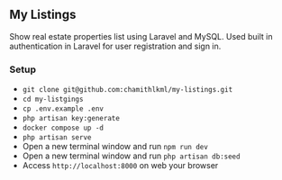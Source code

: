 ## My  Listings

Show real estate properties list using Laravel and MySQL. Used built in authentication in Laravel for user registration and sign in.

### Setup
- `git clone git@github.com:chamithlkml/my-listings.git`
- `cd my-listgings`
- `cp .env.example .env`
- `php artisan key:generate`
- `docker compose up -d`
- `php artisan serve`
- Open a new terminal window and run `npm run dev`
- Open a new terminal window and run `php artisan db:seed`
- Access `http://localhost:8000` on web your browser
